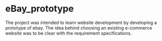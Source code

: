 # eBay_prototype
The project was intended to learn website development by developing a prototype of ebay. The idea behind choosing an existing e-commerce website was to be clear with the requirement specifications. 
